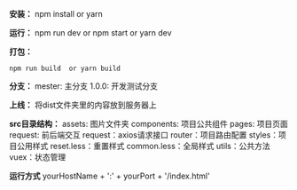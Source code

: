 **安装：**
    npm install or yarn
    
**运行：** 
    npm run dev or npm start or yarn dev
    
**打包：**

    npm run build  or yarn build   
    
**分支：**
    mester: 主分支
    1.0.0: 开发测试分支
    
**上线：**
    将dist文件夹里的内容放到服务器上

**src目录结构：**
assets: 图片文件夹
components: 项目公共组件
pages: 项目页面
request: 前后端交互
        request：axios请求接口
router：项目路由配置
styles：项目公用样式
        reset.less：重置样式
        common.less：全局样式
utils：公共方法
vuex：状态管理

    
**运行方式**
yourHostName + ':' + yourPort + '/index.html'
